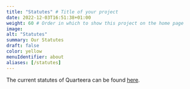 ```yaml
---
title: "Statutes" # Title of your project
date: 2022-12-03T16:51:38+01:00
weight: 60 # Order in which to show this project on the home page
image: 
alt: "Statutes"
summary: Our Statutes
draft: false
color: yellow
menuIdentifier: about
aliases: [/statutes]
---
```


The current statutes of Quarteera can be found [here](https://quarteera.de/files/satzung.pdf).
